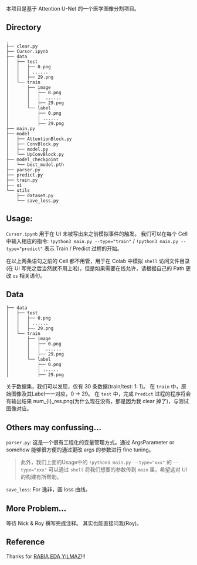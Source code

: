 本项目是基于 Attention U-Net 的一个医学图像分割项目。

## Directory
```
.
├── clear.py
├── Cursor.ipynb
├── data
│   ├── test
│   │   ├── 0.png
│   │   │ ......
│   │   ├── 29.png
│   └── train
│       ├── image
│       │   ├── 0.png
│       │   │  ......
│       │   ├── 29.png
│       └── label
│           ├── 0.png
│           │ ......
│           ├── 29.png
├── main.py
├── model
│   ├── AttentionBlock.py
│   ├── ConvBlock.py
│   ├── model.py
│   └── UpConvBlock.py
├── model_checkpoint
│   └── best_model.pth
├── parser.py
├── predict.py
├── train.py
├── ui
└── utils
    ├── dataset.py
    └── save_loss.py
```

## Usage:
`Cursor.ipynb` 用于在 UI 未被写出来之前模拟事件的触发。
我们可以在每个 Cell 中输入相应的指令:
`!python3 main.py --type="train"` / `!python3 main.py --type="predict"`
表示 Train / Predict 过程的开始。

在以上两条语句之前的 Cell 都不用管，用于在 Colab 中模拟 `shell` 访问文件目录(在 UI 写完之后当然就不用上啦)，但是如果需要在线允许，请根据自己的 Path 更改 `os` 相关语句。

## Data
```
├── data
│   ├── test
│   │   ├── 0.png
│   │   │ ......
│   │   ├── 29.png
│   └── train
│       ├── image
│       │   ├── 0.png
│       │   │  ......
│       │   ├── 29.png
│       └── label
│           ├── 0.png
│           │ ......
│           ├── 29.png
```
关于数据集，我们可以发现，仅有 30 条数据(train/test: 1: 1)。
在 `train` 中，原始图像及其Label一一对应，0 -> 29。
在 `test` 中，完成 `Predict` 过程的程序将会有输出结果 num\_\{i\}\_res.png(为什么现在没有，那是因为我 clear 掉了)，与测试图像对应。

## Others may confussing...
`parser.py`: 这是一个很有工程化的变量管理方式。通过 ArgsParameter or somehow 能够很方便的通过更改 args 的参数进行 fine tuning。

> 此外，我们上面的Usage中的 `!python3 main.py --type="xxx"` 的 `--type="xxx"` 可以通过 `shell` 将我们想要的参数传到 `main` 里，希望这对 UI 的构建有所帮助。

`save_loss`: For 逸非，画 loss 曲线。
 
## More Problem...
等待 Nick & Roy 撰写完成注释。
其实也能直接问我(Roy)。

## Reference
Thanks for [RABIA EDA YILMAZ](https://www.kaggle.com/code/truthisneverlinear/attention-u-net-pytorch)!!!